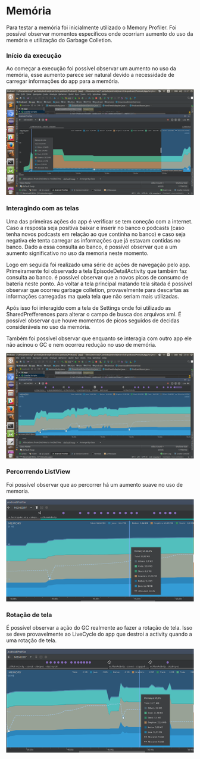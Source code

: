 # Memória

Para testar a memória foi inicialmente utilizado o Memory Profiler. Foi possível observar momentos específicos onde ocorriam aumento do uso da memória e utilização do Garbage Colletion. 

### Início da execução

Ao começar a execução foi possível observar um aumento no uso da memória, esse aumento parece ser natural devido a necessidade de carregar informações do app para a memória.

![img1](https://github.com/amnv/exercicio-podcast/blob/master/img/MemoriaInicio.png)

### Interagindo com as telas

Uma das primeiras ações do app é verificar se tem coneção com a internet. Caso a resposta seja positiva baixar e inserir no banco o podcasts (caso tenha novos podcasts em relação ao que continha no banco) e caso seja negativa ele tenta carregar as informações que já estavam contidas no banco. Dado a essa consulta ao banco, é possível observar que a um aumento significativo no uso da memoria neste momento.

Logo em seguida foi realizado uma série de ações de navegação pelo app. Primeiramente foi observado a tela EpisodeDetailActivity que também faz consulta ao banco. é possível observar que a novos picos de consumo de bateria neste ponto. Ao voltar a tela principal matando tela sitada é possível observar que ocorreu garbage colletion, provavelmente para descartas as informações carregadas ma quela tela que não seriam mais utilizadas.

Após isso foi interagido com a tela de Settings onde foi utilizado as SharedPrefferences para alterar o campo de busca dos arquivos xml. É possível observar que houve momentos de picos seguidos de decidas consideráveis no uso da memória.

Também foi possível observar que enquanto se interagia com outro app ele não acinou o GC e nem ocorreu redução no uso de memória.

![img2](https://github.com/amnv/exercicio-podcast/blob/master/img/MemoriaCarregandoDados.png)

### Percorrendo ListView

Foi possível observar que ao percorrer há um aumento suave no uso de memoria.

![img3](https://github.com/amnv/exercicio-podcast/blob/master/img/MemoriaListView.png)

### Rotação de tela

É possível observar a ação do GC realmente ao fazer a rotação de tela. Isso se deve provavelmente ao LiveCycle do app que destroi a activity quando a uma rotação de tela.

![img4](https://github.com/amnv/exercicio-podcast/blob/master/img/MemoriaRotacao.png)
